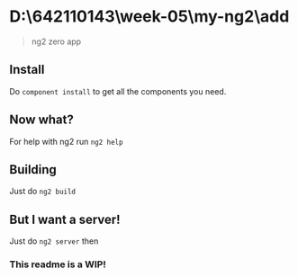 # D:\642110143\week-05\my-ng2\add
> ng2 zero app

## Install
Do `component install` to get all the components you need.
## Now what?
For help with ng2 run `ng2 help`
## Building
Just do `ng2 build`
## But I want a server!
Just do `ng2 server` then
### This readme is a WIP!